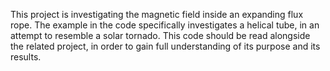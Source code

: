 This project is investigating the magnetic field inside an expanding flux rope.
The example in the code specifically investigates a helical tube, in an attempt to resemble a solar tornado.
This code should be read alongside the related project, in order to gain full understanding of its purpose and its results.
